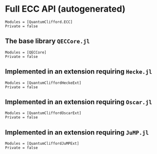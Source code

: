 # Full ECC API (autogenerated)

```@autodocs
Modules = [QuantumClifford.ECC]
Private = false
```

## The base library `QECCore.jl`

```@autodocs
Modules = [QECCore]
Private = false
```

## Implemented in an extension requiring `Hecke.jl`

```@autodocs
Modules = [QuantumCliffordHeckeExt]
Private = false
```

## Implemented in an extension requiring `Oscar.jl`

```@autodocs
Modules = [QuantumCliffordOscarExt]
Private = false
```

## Implemented in an extension requiring `JuMP.jl`

```@autodocs
Modules = [QuantumCliffordJuMPExt]
Private = false
```